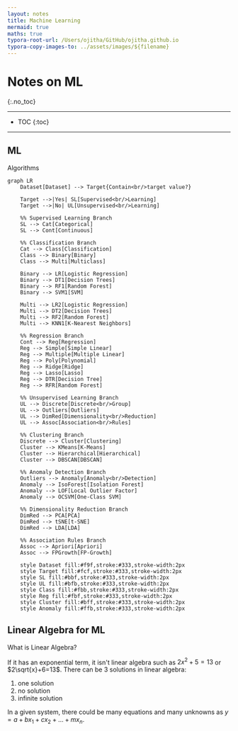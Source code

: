```yaml
---
layout: notes 
title: Machine Learning
mermaid: true
maths: true
typora-root-url: /Users/ojitha/GitHub/ojitha.github.io
typora-copy-images-to: ../assets/images/${filename}
---
```


# Notes on ML
{:.no_toc}

---

* TOC
{:toc}

---

## ML

Algorithms

```mermaid
graph LR
    Dataset[Dataset] --> Target{Contain<br/>target value?}
    
    Target -->|Yes| SL[Supervised<br/>Learning]
    Target -->|No| UL[Unsupervised<br/>Learning]
    
    %% Supervised Learning Branch
    SL --> Cat[Categorical]
    SL --> Cont[Continuous]
    
    %% Classification Branch
    Cat --> Class[Classification]
    Class --> Binary[Binary]
    Class --> Multi[Multiclass]
    
    Binary --> LR[Logistic Regression]
    Binary --> DT1[Decision Trees]
    Binary --> RF1[Random Forest]
    Binary --> SVM1[SVM]
    
    Multi --> LR2[Logistic Regression]
    Multi --> DT2[Decision Trees]
    Multi --> RF2[Random Forest]
    Multi --> KNN1[K-Nearest Neighbors]
    
    %% Regression Branch
    Cont --> Reg[Regression]
    Reg --> Simple[Simple Linear]
    Reg --> Multiple[Multiple Linear]
    Reg --> Poly[Polynomial]
    Reg --> Ridge[Ridge]
    Reg --> Lasso[Lasso]
    Reg --> DTR[Decision Tree]
    Reg --> RFR[Random Forest]
    
    %% Unsupervised Learning Branch
    UL --> Discrete[Discrete<br/>Group]
    UL --> Outliers[Outliers]
    UL --> DimRed[Dimensionality<br/>Reduction]
    UL --> Assoc[Association<br/>Rules]
    
    %% Clustering Branch
    Discrete --> Cluster[Clustering]
    Cluster --> KMeans[K-Means]
    Cluster --> Hierarchical[Hierarchical]
    Cluster --> DBSCAN[DBSCAN]
    
    %% Anomaly Detection Branch
    Outliers --> Anomaly[Anomaly<br/>Detection]
    Anomaly --> IsoForest[Isolation Forest]
    Anomaly --> LOF[Local Outlier Factor]
    Anomaly --> OCSVM[One-Class SVM]
    
    %% Dimensionality Reduction Branch
    DimRed --> PCA[PCA]
    DimRed --> tSNE[t-SNE]
    DimRed --> LDA[LDA]
    
    %% Association Rules Branch
    Assoc --> Apriori[Apriori]
    Assoc --> FPGrowth[FP-Growth]
    
    style Dataset fill:#f9f,stroke:#333,stroke-width:2px
    style Target fill:#fcf,stroke:#333,stroke-width:2px
    style SL fill:#bbf,stroke:#333,stroke-width:2px
    style UL fill:#bfb,stroke:#333,stroke-width:2px
    style Class fill:#fbb,stroke:#333,stroke-width:2px
    style Reg fill:#fbf,stroke:#333,stroke-width:2px
    style Cluster fill:#bff,stroke:#333,stroke-width:2px
    style Anomaly fill:#ffb,stroke:#333,stroke-width:2px
```



## Linear Algebra for ML

What is Linear Algebra?

If it has an exponential term, it isn't linear algebra such as $2x^2+5 = 13$ or $2\sqrt{x}+6=13$. There can be 3 solutions in linear algebra:

1. one solution
2. no solution
3. infinite solution

In a given system, there could be many equations and many unknowns as $y=a+bx_{1}+cx_{2}+\ldots +mx_{n}$.



[^1]: [Linear Algebra for Machine Learning](https://learning.oreilly.com/course/linear-algebra-for/9780137398119/){:target="_blank"}



